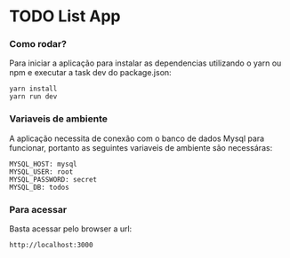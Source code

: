 # TODO List App


### Como rodar?
Para iniciar a aplicação para instalar as dependencias utilizando o yarn ou npm e executar a task dev do package.json:
```shell
yarn install
yarn run dev
```

### Variaveis de ambiente
A aplicação necessita de conexão com o banco de dados Mysql para funcionar, portanto as seguintes variaveis de ambiente são necessáras:
```shell
MYSQL_HOST: mysql
MYSQL_USER: root
MYSQL_PASSWORD: secret
MYSQL_DB: todos
```

### Para acessar
Basta acessar pelo browser a url:
```shell
http://localhost:3000
```
